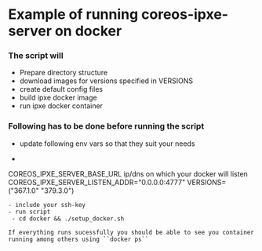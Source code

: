 # Example of running coreos-ipxe-server on docker

### The script will
- Prepare directory structure
- download images for versions specified in VERSIONS
- create default config files
- build ipxe docker image
- run ipxe docker container

### Following has to be done before running the script
- update following env vars so that they suit your needs
 - ```
COREOS_IPXE_SERVER_BASE_URL ip/dns on which your docker will listen
COREOS_IPXE_SERVER_LISTEN_ADDR="0.0.0.0:4777"
VERSIONS=("367.1.0" "379.3.0")
```
- include your ssh-key
- run script
 - cd docker && ./setup_docker.sh

If everything runs sucessfully you should be able to see you container running among others using ``docker ps``
